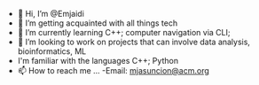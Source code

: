 - 👋 Hi, I’m @Emjaidi
- 👀 I’m getting acquainted with all things tech
- 🌱 I’m currently learning C++; computer navigation via CLI;
- 💞️ I’m looking to work on projects that can involve data analysis, bioinformatics, ML 
-    I'm familiar with the languages C++; Python
- 📫 How to reach me ...
    -Email: mjasuncion@acm.org
<!---
Emjaidi/Emjaidi is a ✨ special ✨ repository because its `README.md` (this file) appears on your GitHub profile.
You can click the Preview link to take a look at your changes.
--->
